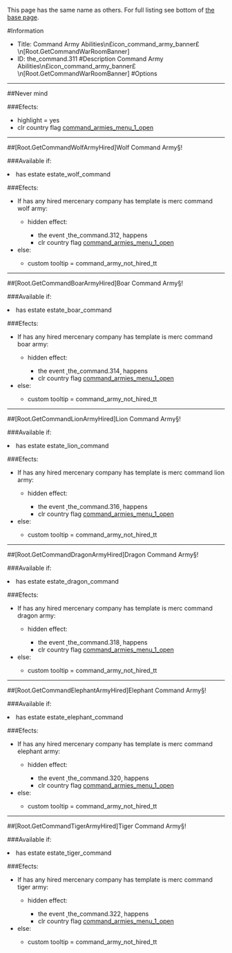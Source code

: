 This page has the same name as others. For full listing see bottom of [the base page](command_army_abilities_npsicon_command_army_bannerps_n_root_getcommandwarroombanner.md).

#Information
 - Title: Command Army Abilities\n£icon_command_army_banner£\n[Root.GetCommandWarRoomBanner]
 - ID: the_command.311
#Description
Command Army Abilities\n£icon_command_army_banner£\n[Root.GetCommandWarRoomBanner]
#Options

___
##Never mind

###Efects:<ul><li>highlight = yes</li><li>clr country flag [command_armies_menu_1_open](../flags/command_armies_menu_1_open.md)</li></ul>

___
##[Root.GetCommandWolfArmyHired]Wolf Command Army§!

###Available if:
<li>has estate estate_wolf_command</li>

###Efects:<ul><li>If has any hired mercenary company has template is merc command wolf army:</li><ul><li>hidden effect:</li><ul><li>the event ˻the_command.312˼ happens</li><li>clr country flag [command_armies_menu_1_open](../flags/command_armies_menu_1_open.md)</li></ul></ul><li>else:</li><ul><li>custom tooltip = command_army_not_hired_tt</li></ul></ul>

___
##[Root.GetCommandBoarArmyHired]Boar Command Army§!

###Available if:
<li>has estate estate_boar_command</li>

###Efects:<ul><li>If has any hired mercenary company has template is merc command boar army:</li><ul><li>hidden effect:</li><ul><li>the event ˻the_command.314˼ happens</li><li>clr country flag [command_armies_menu_1_open](../flags/command_armies_menu_1_open.md)</li></ul></ul><li>else:</li><ul><li>custom tooltip = command_army_not_hired_tt</li></ul></ul>

___
##[Root.GetCommandLionArmyHired]Lion Command Army§!

###Available if:
<li>has estate estate_lion_command</li>

###Efects:<ul><li>If has any hired mercenary company has template is merc command lion army:</li><ul><li>hidden effect:</li><ul><li>the event ˻the_command.316˼ happens</li><li>clr country flag [command_armies_menu_1_open](../flags/command_armies_menu_1_open.md)</li></ul></ul><li>else:</li><ul><li>custom tooltip = command_army_not_hired_tt</li></ul></ul>

___
##[Root.GetCommandDragonArmyHired]Dragon Command Army§!

###Available if:
<li>has estate estate_dragon_command</li>

###Efects:<ul><li>If has any hired mercenary company has template is merc command dragon army:</li><ul><li>hidden effect:</li><ul><li>the event ˻the_command.318˼ happens</li><li>clr country flag [command_armies_menu_1_open](../flags/command_armies_menu_1_open.md)</li></ul></ul><li>else:</li><ul><li>custom tooltip = command_army_not_hired_tt</li></ul></ul>

___
##[Root.GetCommandElephantArmyHired]Elephant Command Army§!

###Available if:
<li>has estate estate_elephant_command</li>

###Efects:<ul><li>If has any hired mercenary company has template is merc command elephant army:</li><ul><li>hidden effect:</li><ul><li>the event ˻the_command.320˼ happens</li><li>clr country flag [command_armies_menu_1_open](../flags/command_armies_menu_1_open.md)</li></ul></ul><li>else:</li><ul><li>custom tooltip = command_army_not_hired_tt</li></ul></ul>

___
##[Root.GetCommandTigerArmyHired]Tiger Command Army§!

###Available if:
<li>has estate estate_tiger_command</li>

###Efects:<ul><li>If has any hired mercenary company has template is merc command tiger army:</li><ul><li>hidden effect:</li><ul><li>the event ˻the_command.322˼ happens</li><li>clr country flag [command_armies_menu_1_open](../flags/command_armies_menu_1_open.md)</li></ul></ul><li>else:</li><ul><li>custom tooltip = command_army_not_hired_tt</li></ul></ul>
